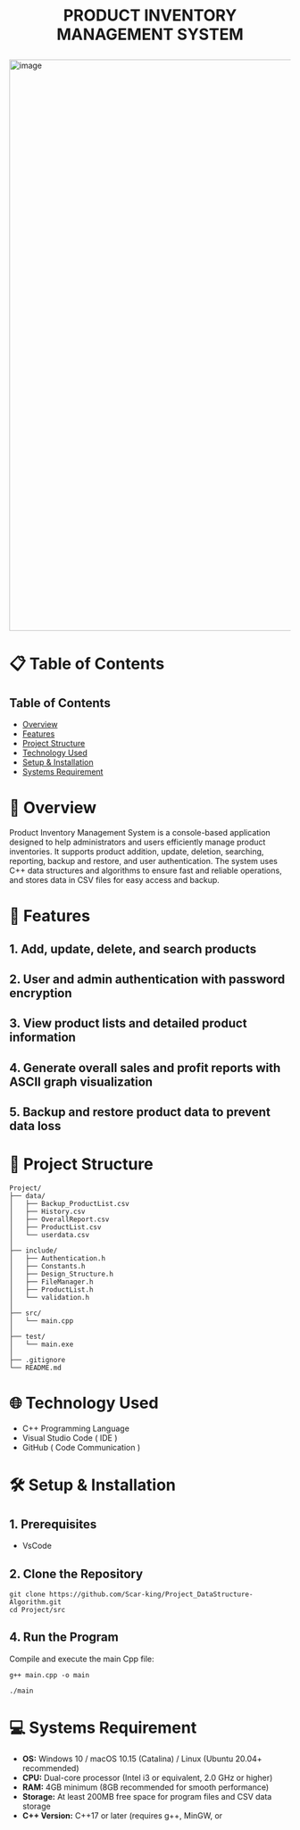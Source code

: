 # <p align="center">PRODUCT INVENTORY MANAGEMENT SYSTEM</p>
<img width="1024" height="1024" alt="image" src="https://github.com/user-attachments/assets/6389a4f7-7e31-42b9-bf21-9d2b0f023e11" />


# 📋 Table of Contents

## Table of Contents
- [Overview](#overview)
- [Features](#features)
- [Project Structure](#project-structure)
- [Technology Used](#technology-used)
- [Setup & Installation](#setup-&-installation)
- [Systems Requirement](#systems-requirement)


# 📌 Overview

Product Inventory Management System is a console-based application designed to help administrators and users efficiently manage product inventories. It supports product addition, update, deletion, searching, reporting, backup and restore, and user authentication. The system uses C++ data structures and algorithms to ensure fast and reliable operations, and stores data in CSV files for easy access and backup.

# 🚀 Features

## 1. Add, update, delete, and search products
## 2. User and admin authentication with password encryption
## 3. View product lists and detailed product information
## 4. Generate overall sales and profit reports with ASCII graph visualization
## 5. Backup and restore product data to prevent data loss

# 📂 Project Structure

```
Project/
├── data/
│   ├── Backup_ProductList.csv
│   ├── History.csv
│   ├── OverallReport.csv
│   ├── ProductList.csv
│   └── userdata.csv
│
├── include/
│   ├── Authentication.h
│   ├── Constants.h
│   ├── Design_Structure.h
│   ├── FileManager.h
│   ├── ProductList.h
│   └── validation.h
│
├── src/
│   └── main.cpp
│
├── test/
│   └── main.exe
│
├── .gitignore
└── README.md

```

# 🌐 Technology Used

- C++ Programming Language
- Visual Studio Code ( IDE )
- GitHub ( Code Communication )

# 🛠️ Setup & Installation

## 1. Prerequisites

- VsCode

## 2. Clone the Repository

```
git clone https://github.com/Scar-king/Project_DataStructure-Algorithm.git
cd Project/src
```

## 4. Run the Program

Compile and execute the main Cpp file:
```
g++ main.cpp -o main

./main
```
# 💻 Systems Requirement

- **OS:** Windows 10 / macOS 10.15 (Catalina) / Linux (Ubuntu 20.04+ recommended)  
- **CPU:** Dual-core processor (Intel i3 or equivalent, 2.0 GHz or higher)  
- **RAM:** 4GB minimum (8GB recommended for smooth performance)  
- **Storage:** At least 200MB free space for program files and CSV data storage  
- **C++ Version:** C++17 or later (requires g++, MinGW, or
